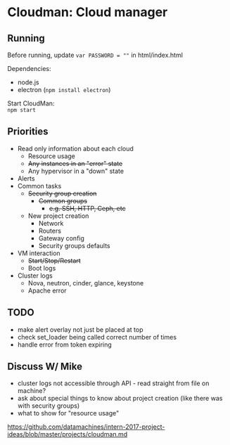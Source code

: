  # Cloudman: Cloud manager

 ## Running
 Before running, update `var PASSWORD = ""` in html/index.html

 Dependencies:
  * node.js
  * electron (`npm install electron`)

  Start CloudMan:  
  `npm start`

 ## Priorities
 * Read only information about each cloud
   * Resource usage
   * ~~Any instances in an "error" state~~
   * Any hypervisor in a "down" state
 * Alerts
 * Common tasks
   * ~~Security group creation~~
     * ~~Common groups~~
       * ~~e.g. SSH, HTTP, Ceph, etc~~
   * New project creation
     * Network
     * Routers
     * Gateway config
     * Security groups defaults
 * VM interaction
   * ~~Start/Stop/Restart~~
   * Boot logs
 * Cluster logs
   * Nova, neutron, cinder, glance, keystone
   * Apache error


## TODO
 * make alert overlay not just be placed at top
 * check set_loader being called correct number of times
 * handle error from token expiring

## Discuss W/ Mike
  * cluster logs not accessible through API - read straight from file on machine?
  * ask about special things to know about project creation (like there was with security groups)
  * what to show for "resource usage"





https://github.com/datamachines/intern-2017-project-ideas/blob/master/projects/cloudman.md
